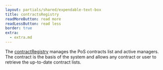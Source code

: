 ```yaml
---
layout: partials/shared/expendable-text-box
title: contractsRegistry
readMoreButton: read more
readLessButton: read less
border: true
extra:
  - extra.md
---
```


The [contractRegistry](https://etherscan.io/address/0xD859701C81119aB12A1e62AF6270aD2AE05c7AB3) manages the PoS contracts list and active managers. The contract is the basis of the system and allows any contract or user to retrieve the up-to-date contract lists.
